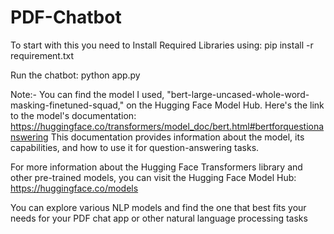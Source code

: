 # PDF-Chatbot
To start with this you need to Install Required Libraries 
using:
pip install -r requirement.txt

Run the chatbot:
python app.py

Note:- You can find the model I used, "bert-large-uncased-whole-word-masking-finetuned-squad," on the Hugging Face Model Hub. Here's the link to the model's documentation: https://huggingface.co/transformers/model_doc/bert.html#bertforquestionanswering
This documentation provides information about the model, its capabilities, and how to use it for question-answering tasks.

For more information about the Hugging Face Transformers library and other pre-trained models, you can visit the Hugging Face Model Hub: https://huggingface.co/models

You can explore various NLP models and find the one that best fits your needs for your PDF chat app or other natural language processing tasks
